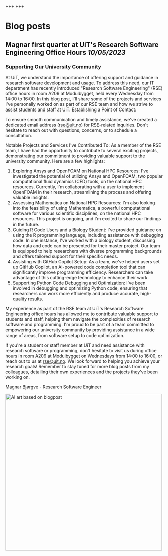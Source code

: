 +++
+++


# Blog posts

## Magnar first quarter at UiT's Research Software Engineering Office Hours *10/05/2023*
### Supporting Our University Community

At UiT, we understand the importance of offering support and guidance in research software development and usage. To address this need, our IT department has recently introduced "Research Software Engineering" (RSE) office hours in room A209 at Modulbygget, held every Wednesday from 14:00 to 16:00. In this blog post, I'll share some of the projects and services I've personally worked on as part of our RSE team and how we strive to assist students and staff at UiT.
Establishing a Point of Contact:

To ensure smooth communication and timely assistance, we've created a dedicated email address (rse@uit.no) for RSE-related inquiries. Don't hesitate to reach out with questions, concerns, or to schedule a consultation.

Notable Projects and Services I've Contributed To:
As a member of the RSE team, I have had the opportunity to contribute to several exciting projects, demonstrating our commitment to providing valuable support to the university community. Here are a few highlights:
1. Exploring Ansys and OpenFOAM on National HPC Resources:
   I've investigated the potential of utilizing Ansys and OpenFOAM, two popular
   computational fluid dynamics (CFD) tools, on the national HPC resources.
   Currently, I'm collaborating with a user to implement OpenFOAM in their
   research, streamlining the process and offering valuable insights.
2. Assessing Mathematica on National HPC Resources:
   I'm also looking into the feasibility of using Mathematica, a powerful
   computational software for various scientific disciplines, on the national
   HPC resources. This project is ongoing, and I'm excited to share our
   findings in the future.
3. Guiding R Code Users and a Biology Student:
   I've provided guidance on using the R programming language, including
   assistance with debugging code. In one instance, I've worked with a biology
   student, discussing how data and code can be presented for their master
   project. Our team is equipped to help researchers with diverse programming
   backgrounds and offers tailored support for their specific needs.
4. Assisting with GitHub Copilot Setup:
   As a team, we've helped users set up GitHub Copilot, an AI-powered code
   completion tool that can significantly improve programming efficiency.
   Researchers can take advantage of this cutting-edge technology to enhance
   their work.
5. Supporting Python Code Debugging and Optimization:
   I've been involved in debugging and optimizing Python code, ensuring that
   researchers can work more efficiently and produce accurate, high-quality
   results.

My experience as part of the RSE team at UiT's Research Software Engineering office hours has allowed me to contribute valuable support to students and staff, helping them navigate the complexities of research software and programming. I'm proud to be part of a team committed to empowering our university community by providing assistance in a wide range of areas, from software setup to code optimization.

If you're a student or staff member at UiT and need assistance with research software or programming, don't hesitate to visit us during office hours in room A209 at Modulbygget on Wednesdays from 14:00 to 16:00, or reach out to us at rse@uit.no. We look forward to helping you achieve your research goals! Remember to stay tuned for more blog posts from my colleagues, detailing their own experiences and the projects they've been working on.

Magnar Bjørgve -
Research Software Engineer

<img src="/rse-blog1.png" alt="AI art based on blogpost" width="500px"/>
